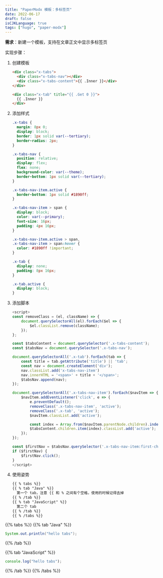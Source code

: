```yaml
---
title: "PaperModx 模板：多标签页"
date: 2022-06-17
draft: false
isCJKLanguage: true
tags: ["hugo", "paper-modx"]
---
```


**需求**：新建一个模板，支持在文章正文中显示多标签页

实现步骤：

1. 创建模板

    ```html { title="./layouts/shortcodes/tabs.html" }
    <div class="x-tabs">
      <div class="x-tabs-nav"></div>
      <div class="x-tabs-content">{{ .Inner }}</div>
    </div>
    ```

    ```html { title="./layouts/shortcodes/tab.html" }
    <div class="x-tab" title="{{ .Get 0 }}">
      {{ .Inner }}
    </div>
    ```
   
2. 添加样式

    ```css { title="./assets/css/extended/custom.css" }
    .x-tabs {
      margin: 8px 0;
      display: block;
      border: 1px solid var(--tertiary);
      border-radius: 2px;
    }

    .x-tabs-nav {
      position: relative;
      display: flex;
      flex: none;
      background-color: var(--theme);
      border-bottom: 1px solid var(--tertiary);
    }

    .x-tabs-nav-item.active {
      border-bottom: 1px solid #1890ff;
    }

    .x-tabs-nav-item > span {
      display: block;
      color: var(--primary);
      font-size: 16px;
      padding: 4px 16px;
    }

    .x-tabs-nav-item.active > span,
    .x-tabs-nav-item > span:hover {
      color: #1890ff !important;
    }

    .x-tab {
      display: none;
      padding: 8px 16px;
    }

    .x-tab.active {
      display: block;
    } 
    ```
   
3. 添加脚本

    ```javascript { title="./layouts/partials/footer.html" }
    <script>
    const removeClass = (el, className) => {
        document.querySelectorAll(el).forEach($el => {
            $el.classList.remove(className);
        });
    };

    const $tabsContent = document.querySelector('.x-tabs-content');
    const $tabsNav = document.querySelector('.x-tabs-nav');

    document.querySelectorAll('.x-tab').forEach(tab => {
        const title = tab.getAttribute('title') || 'tab';
        const nav = document.createElement('div');
        nav.classList.add('x-tabs-nav-item')
        nav.innerHTML = '<span>' + title + '</span>';
        $tabsNav.append(nav);
    });

    document.querySelectorAll('.x-tabs-nav-item').forEach($navItem => {
        $navItem.addEventListener('click', e => {
            e.preventDefault();
            removeClass('.x-tabs-nav-item', 'active');
            removeClass('.x-tab', 'active');
            $navItem.classList.add('active');

            const index = Array.from($navItem.parentNode.children).indexOf($navItem);
            $tabsContent.children.item(index).classList.add('active');
        });
    });

    const $firstNav = $tabsNav.querySelector('.x-tabs-nav-item:first-child');
    if ($firstNav) {
        $firstNav.click();
    }
    </script>
    ```

4. 使用姿势

    ```html
    {{ % tabs %}}
    {{ % tab "Java" %}}
      第一个 tab，注意 {{ 和 % 之间有个空格，使用的时候记得去掉
    {{ % /tab %}}
    {{ % tab "JavaScript" %}}
      第二个 tab
    {{ % /tab %}}
    {{ % /tabs %}}
    ```

{{% tabs %}}
{{% tab "Java" %}}
```java
System.out.println("hello tabs");
```
{{% /tab %}}

{{% tab "JavaScript" %}}
```javascript
console.log("hello tabs");
```
{{% /tab %}}
{{% /tabs %}}

